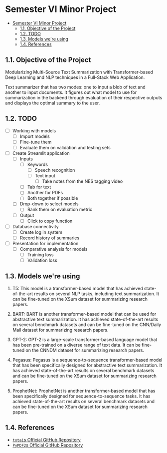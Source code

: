 # Semester VI Minor Project

- [Semester VI Minor Project](#semester-vi-minor-project)
  - [1.1. Objective of the Project](#11-objective-of-the-project)
  - [1.2. TODO](#12-todo)
  - [1.3. Models we're using](#13-models-were-using)
  - [1.4. References](#14-references)


## 1.1. Objective of the Project 
Modularizing Multi-Source Text Summarization with Transformer-based Deep Learning and NLP techniques in a Full-Stack Web Application.

Text summarizer that has two modes: one to input a blob of text and another to input documents. It figures out what model to use for summarization in the backend through evaluation of their respective outputs and displays the optimal summary to the user. 

## 1.2. TODO
- [ ] Working with models
  - [ ] Import models
  - [ ] Fine-tune them
  - [ ] Evaluate them on validation and testing sets
- [ ] Create Streamlit application
  - [ ] Inputs
    - [ ] Keywords
      - [ ] Speech recognition
      - [ ] Text input
        - [ ] Take notes from the NES tagging video
    - [ ] Tab for text
    - [ ] Another for PDFs
    - [ ] Both together if possible
  - [ ] Drop-down to select models
    - [ ] Rank them on evaluation metric
  - [ ] Output
    - [ ] Click to copy function
- [ ] Database connectivity
  - [ ] Create log in system
  - [ ] Record history of summaries
- [ ] Presentation for implementation
  - [ ] Comparative analysis for models
    - [ ] Training loss
    - [ ] Validation loss

## 1.3. Models we're using
1. T5: This model is a transformer-based model that has achieved state-of-the-art results on several NLP tasks, including text summarization. It can be fine-tuned on the XSum dataset for summarizing research papers.

2. BART: BART is another transformer-based model that can be used for abstractive text summarization. It has achieved state-of-the-art results on several benchmark datasets and can be fine-tuned on the CNN/Daily Mail dataset for summarizing research papers.

3. GPT-2: GPT-2 is a large-scale transformer-based language model that has been pre-trained on a diverse range of text data. It can be fine-tuned on the CNNDM dataset for summarizing research papers.

4. Pegasus: Pegasus is a sequence-to-sequence transformer-based model that has been specifically designed for abstractive text summarization. It has achieved state-of-the-art results on several benchmark datasets and can be fine-tuned on the XSum dataset for summarizing research papers.

5. ProphetNet: ProphetNet is another transformer-based model that has been specifically designed for sequence-to-sequence tasks. It has achieved state-of-the-art results on several benchmark datasets and can be fine-tuned on the XSum dataset for summarizing research papers.

## 1.4. References
- [`txtai`s Official GitHub Repository](https://github.com/neuml/txtai)
- [`PyPDF2`s Official GitHub Repository](https://github.com/py-pdf/pypdf)